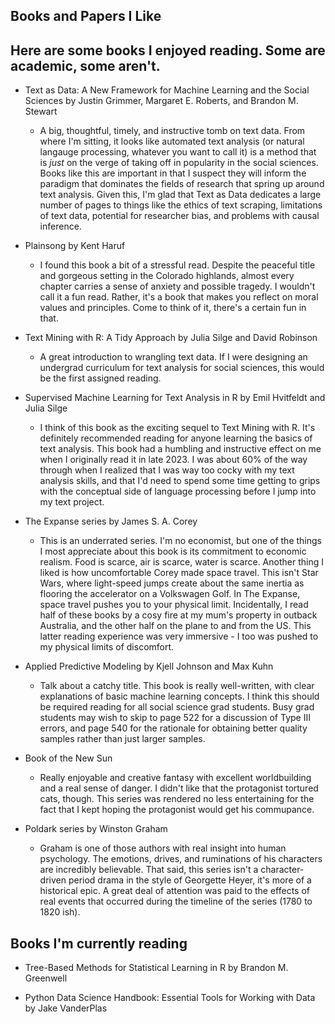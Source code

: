 ## Books and Papers I Like

## Here are some books I enjoyed reading. Some are academic, some aren't. 

* Text as Data: A New Framework for Machine Learning and the Social Sciences by Justin Grimmer,  Margaret E. Roberts, and Brandon M. Stewart
  - A big, thoughtful, timely, and instructive tomb on text data. From where I'm sitting, it looks like automated text analysis (or natural langauge processing, whatever you want to call it) is a method that is *just* on the verge of taking off in popularity in the social sciences. Books like this are important in that I suspect they will inform the paradigm that dominates the fields of research that spring up around text analysis. Given this, I'm glad that Text as Data dedicates a large number of pages to things like the ethics of text scraping, limitations of text data, potential for researcher bias, and problems with causal inference. 

* Plainsong by Kent Haruf
  - I found this book a bit of a stressful read. Despite the peaceful title and gorgeous setting in the Colorado highlands, almost every chapter carries a sense of anxiety and possible tragedy. I wouldn't call it a fun read. Rather, it's a book that makes you reflect on moral values and principles. Come to think of it, there's a certain fun in that. 

* Text Mining with R: A Tidy Approach by Julia Silge and David Robinson
  - A great introduction to wrangling text data. If I were designing an undergrad curriculum for text analysis for social sciences, this would be the first assigned reading. 

* Supervised Machine Learning for Text Analysis in R by Emil Hvitfeldt and Julia Silge
  - I think of this book as the exciting sequel to Text Mining with R. It's definitely recommended reading for anyone learning the basics of text analysis. This book had a humbling and instructive effect on me when I originally read it in late 2023. I was about 60% of the way through when I realized that I was way too cocky with my text analysis skills, and that I'd need to spend some time getting to grips with the conceptual side of language processing before I jump into my text project. 

* The Expanse series by James S. A. Corey
  - This is an underrated series. I'm no economist, but one of the things I most appreciate about this book is its commitment to economic realism. Food is scarce, air is scarce, water is scarce. Another thing I liked is how uncomfortable Corey made space travel. This isn't Star Wars, where light-speed jumps create about the same inertia as flooring the accelerator on a Volkswagen Golf. In The Expanse, space travel pushes you to your physical limit. Incidentally, I read half of these books by a cosy fire at my mum's property in outback Australia, and the other half on the plane to and from the US. This latter reading experience was very immersive - I too was pushed to my physical limits of discomfort. 

* Applied Predictive Modeling by Kjell Johnson and Max Kuhn
  - Talk about a catchy title. This book is really well-written, with clear explanations of basic machine learning concepts. I think this should be required reading for all social science grad students. Busy grad students may wish to skip to page 522 for a discussion of Type III errors, and page 540 for the rationale for obtaining better quality samples rather than just larger samples.

* Book of the New Sun
  - Really enjoyable and creative fantasy with excellent worldbuilding and a real sense of danger. I didn't like that the protagonist tortured cats, though. This series was rendered no less entertaining for the fact that I kept hoping the protagonist would get his commupance.

* Poldark series by Winston Graham
  - Graham is one of those authors with real insight into human psychology. The emotions, drives, and ruminations of his characters are incredibly believable. That said, this series isn't a character-driven period drama in the style of Georgette Heyer, it's more of a historical epic. A great deal of attention was paid to the effects of real events that occurred during the timeline of the series (1780 to 1820 ish). 

## Books I'm currently reading

* Tree-Based Methods for Statistical Learning in R by Brandon M. Greenwell

* Python Data Science Handbook: Essential Tools for Working with Data by Jake VanderPlas

